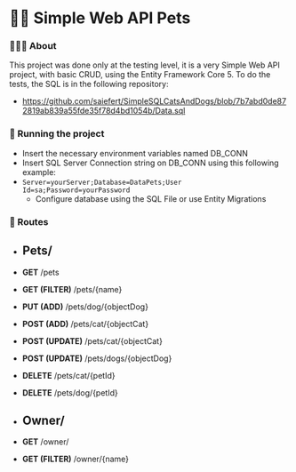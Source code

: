 # 🐶🐱 Simple Web API Pets
### 👨🏻‍💻 About
This project was done only at the testing level, it is a very Simple Web API project, with basic CRUD, using the Entity Framework Core 5. 
To do the tests, the SQL is in the following repository: 
- https://github.com/saiefert/SimpleSQLCatsAndDogs/blob/7b7abd0de872819ab839a55fde35f78d4bd1054b/Data.sql

### 🚀 Running the project
- Insert the necessary environment variables named DB_CONN
- Insert SQL Server Connection string on DB_CONN using this following example: 
- ``` Server=yourServer;Database=DataPets;User Id=sa;Password=yourPassword ```
  - Configure database using the SQL File or use Entity Migrations
  
 ### 🚊 Routes
 - ## Pets/
  - **GET** /pets
  - **GET (FILTER)** /pets/{name}  
  - **PUT (ADD)** /pets/dog/{objectDog}
  - **POST (ADD)** /pets/cat/{objectCat}
  - **POST (UPDATE)** /pets/cat/{objectCat}
  - **POST (UPDATE)** /pets/dogs/{objectDog}
  - **DELETE** /pets/cat/{petId}
  - **DELETE** /pets/dog/{petId}
  
 - ## Owner/
  - **GET** /owner/
  - **GET (FILTER)** /owner/{name}
